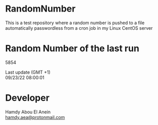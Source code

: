 # RandomNumber    
This is a test repository where a random number is pushed to a file automatically passwordless from a cron job in my Linux CentOS server    
# Random Number of the last run   
5854
      
Last update (GMT +1)    
09/23/22 08:00:01
# Developer    
Hamdy Abou El Anein   
hamdy.aea@protonmail.com
